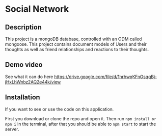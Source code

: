 # Social Network

## Description

This project is a mongoDB database, controlled with an ODM called mongoose. This project contains document models of Users and their thoughts as well as friend relationships and reactions to their thoughts.

## Demo video
See what it can do here
https://drive.google.com/file/d/1hrhwqKFnOsqqBj-jHxLhWnbz2AQ2e44k/view

## Installation
If you want to see or use the code on this application. 

First you download or clone the repo and open it. Then run `npm install or npm i`
in the terminal, after that you should be able to `npm start` to start the server.